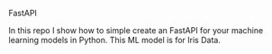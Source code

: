 FastAPI

In this repo I show how to simple create an FastAPI for your machine learning models in Python. This ML model is for Iris Data.
